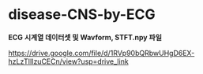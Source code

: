 # disease-CNS-by-ECG


**ECG 시계열 데이터셋 및 Wavform, STFT.npy 파일**


https://drive.google.com/file/d/1RVp90bQRbwUHgD6EX-hzLzTIlIzuCECn/view?usp=drive_link
